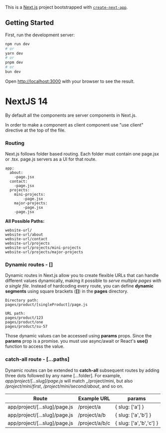 This is a [Next.js](https://nextjs.org) project bootstrapped with [`create-next-app`](https://github.com/vercel/next.js/tree/canary/packages/create-next-app).

## Getting Started

First, run the development server:

```bash
npm run dev
# or
yarn dev
# or
pnpm dev
# or
bun dev
```

Open [http://localhost:3000](http://localhost:3000) with your browser to see the result.

# NextJS 14

By default all the components are server components in Next.js.

In order to make a component as client component use "use client" directive at the top of the file.

### Routing

Next.js follows folder based routing.
Each folder must contain one page.jsx or .tsx.
page.js servers as a UI for that route.

```
app:
  about:
    -page.jsx
  contact:
    -page.jsx
  projects:
    mini-projects:
        -page.jsx
    major-projects:
        -page.jsx
    -page.jsx
```

**All Possible Paths:**

```
website-url/
website-url/about
website-url/contact
website-url/projects
website-url/projects/mini-projects
website-url/projects/major-projects
```

### Dynamic routes - []

Dynamic routes in Next.js allow you to create flexible URLs that can handle different values dynamically, making it possible to _serve multiple pages with a single file_. Instead of hardcoding every route, you can define **dynamic segments** using square brackets (**[]**) in the **pages** directory.

```
Directory path:
pages/product/[singleProduct]/page.js

URL path:
pages/product/123
pages/product/one
pages/product/su-57
```

Those dynamic values can be accessed using **params** props.
Since the **params** prop is a promise. you must use async/await or React's **use()** function to access the value.

### catch-all route - [...paths]

Dynamic routes can be extended to **catch-all** subsequent routes by adding three dots followed by any name [...folder].
For example, _app/project/[...slug]/page.js_ will match \_/project/mini, but also _/project/mini/first_, _/project/mini/second/about_, and so on.

| Route                         | Example URL    | params                  |
| ----------------------------- | -------------- | ----------------------- |
| app/project/[...slug]/page.js | /project/a     | { slug: ['a'] }         |
| app/project/[...slug]/page.js | /project/a/b   | { slug: ['a','b'] }     |
| app/project/[...slug]/page.js | /project/a/b/c | { slug: ['a','b','c'] } |
